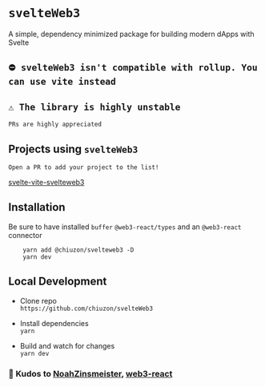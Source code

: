 # `svelteWeb3`
A simple, dependency minimized package for building modern dApps with Svelte

## `⛔ svelteWeb3 isn't compatible with rollup. You can use vite instead`

## `⚠️ The library is highly unstable` 
`PRs are highly appreciated`

## Projects using `svelteWeb3`

`Open a PR to add your project to the list!`

[svelte-vite-svelteweb3](https://github.com/chiuzon/svelte-vite-svelteweb3)

## Installation
Be sure to have installed `buffer` `@web3-react/types` and an `@web3-react` connector 

```
    yarn add @chiuzon/svelteweb3 -D
    yarn dev
```

## Local Development

- Clone repo\
`https://github.com/chiuzon/svelteWeb3`

- Install dependencies\
`yarn`

- Build and watch for changes\
`yarn dev`

### 🙏 Kudos to [NoahZinsmeister](https://github.com/NoahZinsmeister), [web3-react](https://github.com/NoahZinsmeister/web3-react)
